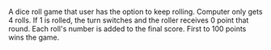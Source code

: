 A dice roll game that user has the option to keep rolling. Computer only gets 4 rolls.
If 1 is rolled, the turn switches and the roller receives 0 point that round.
Each roll's number is added to the final score. First to 100 points wins the game.
